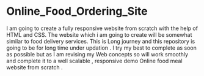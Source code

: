 # Online_Food_Ordering_Site
I am going to create a fully responsive website from scratch with the help of HTML and CSS. The website which i am going to create will be somewhat similar to food delivery services. This is Long journey and this repository is going to be for long time under updation . I try my best to complete as soon as possible but as I am revising my Web concepts so will work smoothly and complete it to a well scalable , responsive demo Online food meal website from scratch .  
